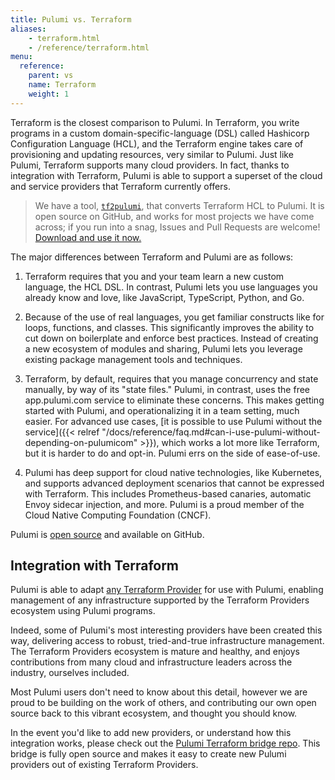 ```yaml
---
title: Pulumi vs. Terraform
aliases:
    - terraform.html
    - /reference/terraform.html
menu:
  reference:
    parent: vs
    name: Terraform
    weight: 1
---
```


Terraform is the closest comparison to Pulumi. In Terraform, you write programs in a custom
domain-specific-language (DSL) called Hashicorp Configuration Language (HCL), and the Terraform engine
takes care of provisioning and updating resources, very similar to Pulumi. Just like Pulumi, Terraform
supports many cloud providers. In fact, thanks to integration with Terraform, Pulumi is able to support a
superset of the cloud and service providers that Terraform currently offers.

> We have a tool, [`tf2pulumi`](https://github.com/pulumi/tf2pulumi), that converts Terraform HCL to Pulumi. It is
> open source on GitHub, and works for most projects we have come across; if you run into a snag, Issues and Pull
> Requests are welcome! [Download and use it now.](https://github.com/pulumi/tf2pulumi)

The major differences between Terraform and Pulumi are as follows:

1. Terraform requires that you and your team learn a new custom language, the HCL DSL. In contrast, Pulumi lets you use
   languages you already know and love, like JavaScript, TypeScript, Python, and Go.

2. Because of the use of real languages, you get familiar constructs like for loops, functions, and classes. This
   significantly improves the ability to cut down on boilerplate and enforce best practices. Instead of creating
   a new ecosystem of modules and sharing, Pulumi lets you leverage existing package management tools and techniques.

3. Terraform, by default, requires that you manage concurrency and state manually, by way of its "state files." Pulumi,
   in contrast, uses the free app.pulumi.com service to eliminate these concerns. This makes getting started with
   Pulumi, and operationalizing it in a team setting, much easier. For advanced use cases, [it is possible to use
   Pulumi without the service]({{< relref "/docs/reference/faq.md#can-i-use-pulumi-without-depending-on-pulumicom" >}}),
   which works a lot more like Terraform, but it is harder to do and opt-in. Pulumi errs on the side of ease-of-use.

4. Pulumi has deep support for cloud native technologies, like Kubernetes, and supports advanced deployment
   scenarios that cannot be expressed with Terraform. This includes Prometheus-based canaries, automatic Envoy
   sidecar injection, and more. Pulumi is a proud member of the Cloud Native Computing Foundation (CNCF).

Pulumi is [open source](https://github.com/pulumi/pulumi) and available on GitHub.

## Integration with Terraform

Pulumi is able to adapt [any Terraform Provider](https://github.com/terraform-providers) for use with Pulumi, enabling
management of any infrastructure supported by the Terraform Providers ecosystem using Pulumi programs.

Indeed, some of Pulumi's most interesting providers have been created this way, delivering access to robust,
tried-and-true infrastructure management.  The Terraform Providers ecosystem is mature and healthy, and enjoys
contributions from many cloud and infrastructure leaders across the industry, ourselves included.

Most Pulumi users don't need to know about this detail, however we are proud to be building on the work of others,
and contributing our own open source back to this vibrant ecosystem, and thought you should know.

In the event you'd like to add new providers, or understand how this integration works, please check out the
[Pulumi Terraform bridge repo](https://github.com/pulumi/pulumi-terraform).  This bridge is fully open source and
makes it easy to create new Pulumi providers out of existing Terraform Providers.
